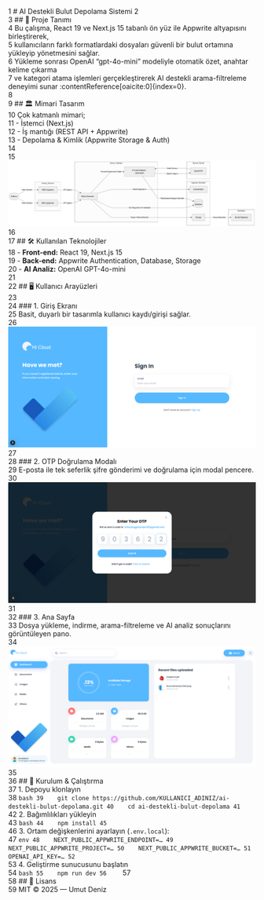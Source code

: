 1  # AI Destekli Bulut Depolama Sistemi
2  
3  ## 📖 Proje Tanımı  
4  Bu çalışma, React 19 ve Next.js 15 tabanlı ön yüz ile Appwrite altyapısını birleştirerek,  
5  kullanıcıların farklı formatlardaki dosyaları güvenli bir bulut ortamına yükleyip yönetmesini sağlar.  
6  Yükleme sonrası OpenAI “gpt-4o-mini” modeliyle otomatik özet, anahtar kelime çıkarma  
7  ve kategori atama işlemleri gerçekleştirerek AI destekli arama-filtreleme deneyimi sunar :contentReference[oaicite:0]{index=0}.  
8  
9  ## 🏛️ Mimari Tasarım  
10 Çok katmanlı mimari;  
11  - İstemci (Next.js)  
12  - İş mantığı (REST API + Appwrite)  
13  - Depolama & Kimlik (Appwrite Storage & Auth)  
14  
15 ![Şekil 2.1: Sistemin Genel Mimarisi](storage_management_solution-main/types/mimari.png)    
16  
17 ## 🛠️ Kullanılan Teknolojiler  
18 - **Front-end:** React 19, Next.js 15  
19 - **Back-end:** Appwrite Authentication, Database, Storage  
20 - **AI Analiz:** OpenAI GPT-4o-mini  
21  
22 ## 🖥️ Kullanıcı Arayüzleri  
23  
24 ### 1. Giriş Ekranı  
25 Basit, duyarlı bir tasarımla kullanıcı kaydı/girişi sağlar.  
26 ![Şekil 3.1: Kullanıcı Giriş Arayüzü](storage_management_solution-main/types/login.png)  
27  
28 ### 2. OTP Doğrulama Modalı  
29 E-posta ile tek seferlik şifre gönderimi ve doğrulama için modal pencere.  
30 ![Şekil 3.2: OTP Modal Pencere](storage_management_solution-main/types/otp_modal.png)  
31  
32 ### 3. Ana Sayfa  
33 Dosya yükleme, indirme, arama-filtreleme ve AI analiz sonuçlarını görüntüleyen pano.  
34 ![Şekil 3.3: Ana Sayfa Arayüzü](storage_management_solution-main/types/homepage.png)  
35  
36 ## 🚀 Kurulum & Çalıştırma  
37 1. Depoyu klonlayın  
38    ```bash
39    git clone https://github.com/KULLANICI_ADINIZ/ai-destekli-bulut-depolama.git
40    cd ai-destekli-bulut-depolama
41    ```  
42 2. Bağımlılıkları yükleyin  
43    ```bash
44    npm install
45    ```  
46 3. Ortam değişkenlerini ayarlayın (`.env.local`):  
47    ```env
48    NEXT_PUBLIC_APPWRITE_ENDPOINT=…
49    NEXT_PUBLIC_APPWRITE_PROJECT=…
50    NEXT_PUBLIC_APPWRITE_BUCKET=…
51    OPENAI_API_KEY=…
52    ```  
53 4. Geliştirme sunucusunu başlatın  
54    ```bash
55    npm run dev
56    ```
57  
58 ## 📄 Lisans  
59 MIT © 2025 — Umut Deniz
